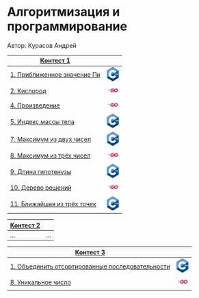 # Алгоритмизация и программирование

Автор: Курасов Андрей

|[Контест 1](https://contest.yandex.ru/contest/52142/problems/) |  |
| --- | :-: |
| [1. Приближенное значение Пи](./CONTEST-1/1/1.cpp) | ![](./img/cpp.png) |
| [2. Кислород](./CONTEST-1/2/2.go) | ![](./img/go.png) |
| [4. Произведение](./CONTEST-1/4/4.go) | ![](./img/go.png) |
| [5. Индекс массы тела](./CONTEST-1/5/5.cpp) | ![](./img/cpp.png) |
| [7. Максимум из двух чисел](./CONTEST-1/7/7.cpp) | ![](./img/cpp.png) |
| [8. Максимум из трёх чисел](./CONTEST-1/8/8.go) | ![](./img/go.png) |
| [9. Длина гипотенузы](./CONTEST-1/9/9.cpp) | ![](./img/cpp.png) |
| [10. Дерево решений](./CONTEST-1/10/10.go) | ![](./img/go.png) |
| [11. Ближайшая из трёх точек](./CONTEST-1/11/11.cpp) | ![](./img/cpp.png) |

|[Контест 2](https://contest.yandex.ru/contest/52676/problems/) |  |
| --- | :-: |
| ... | ... |

|[Контест 3](https://contest.yandex.ru/contest/53504/problems/) |  |
| --- | :-: |
| [1. Объединить отсортированные последовательности](./CONTEST-3/1/1.cpp) | ![](./img/cpp.png) |
| [8. Уникальное число](./CONTEST-3/8/8.go) | ![](./img/go.png) |
